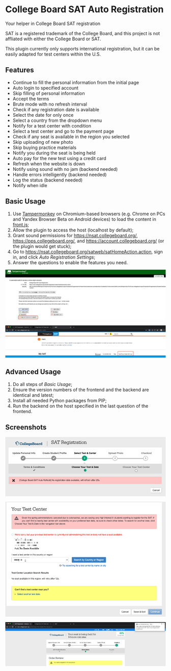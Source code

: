 # College Board SAT Auto Registration

Your helper in College Board SAT registration

SAT is a registered trademark of the College Board, and this project is not affliated with either the College Board or SAT.

This plugin currently only supports international registration, but it can be easily adapted for test centers within the U.S.

Features
---
- Continue to fill the personal information from the initial page
- Auto login to specified account
- Skip filling of personal information
- Accept the terms
- Brute mode with no refresh interval
- Check if any registration date is available
- Select the date for only once
- Select a country from the dropdown menu
- Notify for a test center with condition
- Select a test center and go to the payment page
- Check if any seat is available in the region you selected
- Skip uploading of new photo
- Skip buying practice materials
- Notify you during the seat is being held
- Auto pay for the new test using a credit card
- Refresh when the website is down
- Notify using sound with no jam (backend needed)
- Handle errors intelligently (backend needed)
- Log the status (backend needed)
- Notify when idle

Basic Usage
---
1. Use [Tampermonkey](https://chrome.google.com/webstore/detail/tampermonkey/dhdgffkkebhmkfjojejmpbldmpobfkfo) on Chromium-based browsers (e.g. Chrome on PCs and Yandex Browser Beta on Android devices) to load the content in [front.js](front.js);
2. Allow the plugin to access the host (localhost by default);
3. Grant sound permissions for https://nsat.collegeboard.org/, https://pps.collegeboard.org/, and https://account.collegeboard.org/ (or the plugin would get stuck);
4. Go to https://nsat.collegeboard.org/satweb/satHomeAction.action, sign in, and click *Auto Registration Settings*;
5. Answer the questions to enable the features you need.

![Host](img/connect.png)

![Settings](img/settings.png)

Advanced Usage
---
1. Do all steps of *Basic Usage*;
2. Ensure the version numbers of the frontend and the backend are identical and latest;
3. Install all needed Python packages from PIP;
4. Run the backend on the host specified in the last question of the frontend.

Screenshots
---
![Refresh](img/refresh.png)

![Test Center](img/tc.png)

![Held](img/held.png)
